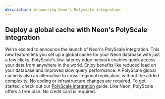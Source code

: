 ```yaml
---
description: Announcing Neon's Polyscale integration
---
```


## Deploy a global cache with Neon's PolyScale integration

We're excited to announce the launch of Neon's PolyScale integration. This new feature lets you set up a global cache for your Neon database with just a few clicks. PolyScale's low-latency edge network enables quick access your data from anywhere in the world. Enjoy benefits like reduced load on your database and improved slow query performance. A PolyScale global cache is also an alternative to cross-regional replication, without the added complexity. No coding or infrastructure changes are required. To get started, check out our [PolyScale integration](/docs/guides/polyscale-integration) guide. Like Neon, PolyScale offers a free plan. No credit card is required.
